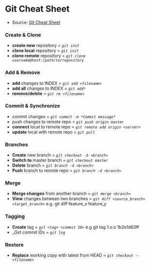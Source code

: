# Git Cheat Sheet
- Source: [Git Cheat Sheet](http://rogerdudler.github.io/git-guide/files/git_cheat_sheet.pdf)

### Create & Clone
- __create new__ repository    = _`git init`_
- __clone local__ repository   = _`git init`_
- __clone remote__ repository  = _`git clone username@host:/path/to/repository`_

### Add & Remove
- __add__ changes to INDEX     = _`git add <filename>`_
- __add all__ changes to INDEX = _`git add*`_
- __remove/delete__            = _`git rm <filename>`_

### Commit & Synchronize
- commit changes                    = _`git commit -m *Commit message*`_
- push changes to remote repo       = _`git push origin master`_
- __connect__ local to remote repo  = _`git remote add origin <server>`_
- __update__ local with remote repo = _`git pull`_

### Branches
- __Create__ new branch          = _`git checkout -b <branch>`_
- __Switch to__ master branch    = _`git checkout master`_
- __Delete__ branch              = _`git branch -d <branch>`_
- __Push__ branch to remote repo = _`git branch -d <branch>`_

### Merge
- __Merge changes__ from another branch = _`git merge <branch>`_
- __View__ changes between two branches = _`git diff <source_branch> <target_branch>`_ e.g. git diff feature_x feature_y
   
### Tagging
- __Create__ tag                 = _`git <tag> <commit ID>`_ e.g git tag 1.o.o 1b2e1d63ff
- __Get commit IDs_              = _`git log`_

### Restore
- __Replace__ working copy with latest from HEAD = _`git checkout --<filename>`_





